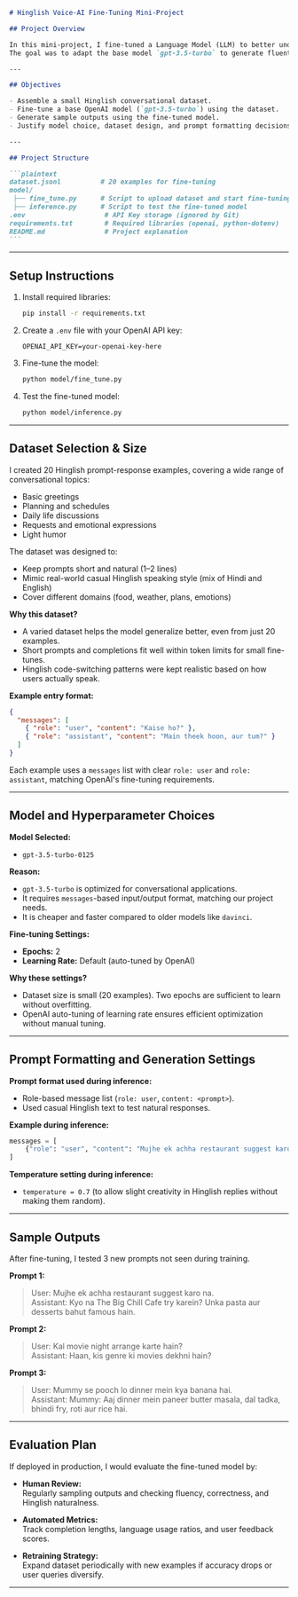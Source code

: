 ````markdown
# Hinglish Voice-AI Fine-Tuning Mini-Project

## Project Overview

In this mini-project, I fine-tuned a Language Model (LLM) to better understand Hinglish (code-switched Hindi + English) conversations.  
The goal was to adapt the base model `gpt-3.5-turbo` to generate fluent, natural replies in Hinglish by creating and using a small custom dataset.

---

## Objectives

- Assemble a small Hinglish conversational dataset.
- Fine-tune a base OpenAI model (`gpt-3.5-turbo`) using the dataset.
- Generate sample outputs using the fine-tuned model.
- Justify model choice, dataset design, and prompt formatting decisions.

---

## Project Structure

```plaintext
dataset.jsonl          # 20 examples for fine-tuning
model/
 ├── fine_tune.py      # Script to upload dataset and start fine-tuning
 ├── inference.py      # Script to test the fine-tuned model
.env                    # API Key storage (ignored by Git)
requirements.txt        # Required libraries (openai, python-dotenv)
README.md               # Project explanation
```
````

---

## Setup Instructions

1. Install required libraries:

   ```bash
   pip install -r requirements.txt
   ```

2. Create a `.env` file with your OpenAI API key:

   ```
   OPENAI_API_KEY=your-openai-key-here
   ```

3. Fine-tune the model:

   ```bash
   python model/fine_tune.py
   ```

4. Test the fine-tuned model:
   ```bash
   python model/inference.py
   ```

---

## Dataset Selection & Size

I created 20 Hinglish prompt-response examples, covering a wide range of conversational topics:

- Basic greetings
- Planning and schedules
- Daily life discussions
- Requests and emotional expressions
- Light humor

The dataset was designed to:

- Keep prompts short and natural (1–2 lines)
- Mimic real-world casual Hinglish speaking style (mix of Hindi and English)
- Cover different domains (food, weather, plans, emotions)

**Why this dataset?**

- A varied dataset helps the model generalize better, even from just 20 examples.
- Short prompts and completions fit well within token limits for small fine-tunes.
- Hinglish code-switching patterns were kept realistic based on how users actually speak.

**Example entry format:**

```json
{
  "messages": [
    { "role": "user", "content": "Kaise ho?" },
    { "role": "assistant", "content": "Main theek hoon, aur tum?" }
  ]
}
```

Each example uses a `messages` list with clear `role: user` and `role: assistant`, matching OpenAI's fine-tuning requirements.

---

## Model and Hyperparameter Choices

**Model Selected:**

- `gpt-3.5-turbo-0125`

**Reason:**

- `gpt-3.5-turbo` is optimized for conversational applications.
- It requires `messages`-based input/output format, matching our project needs.
- It is cheaper and faster compared to older models like `davinci`.

**Fine-tuning Settings:**

- **Epochs:** 2
- **Learning Rate:** Default (auto-tuned by OpenAI)

**Why these settings?**

- Dataset size is small (20 examples). Two epochs are sufficient to learn without overfitting.
- OpenAI auto-tuning of learning rate ensures efficient optimization without manual tuning.

---

## Prompt Formatting and Generation Settings

**Prompt format used during inference:**

- Role-based message list (`role: user`, `content: <prompt>`).
- Used casual Hinglish text to test natural responses.

**Example during inference:**

```python
messages = [
    {"role": "user", "content": "Mujhe ek achha restaurant suggest karo na."}
]
```

**Temperature setting during inference:**

- `temperature = 0.7` (to allow slight creativity in Hinglish replies without making them random).

---

## Sample Outputs

After fine-tuning, I tested 3 new prompts not seen during training.

**Prompt 1:**

> User: Mujhe ek achha restaurant suggest karo na.  
> Assistant: Kyo na The Big Chill Cafe try karein? Unka pasta aur desserts bahut famous hain.

**Prompt 2:**

> User: Kal movie night arrange karte hain?  
> Assistant: Haan, kis genre ki movies dekhni hain?

**Prompt 3:**

> User: Mummy se pooch lo dinner mein kya banana hai.  
> Assistant: Mummy: Aaj dinner mein paneer butter masala, dal tadka, bhindi fry, roti aur rice hai.

---

## Evaluation Plan

If deployed in production, I would evaluate the fine-tuned model by:

- **Human Review:**  
  Regularly sampling outputs and checking fluency, correctness, and Hinglish naturalness.

- **Automated Metrics:**  
  Track completion lengths, language usage ratios, and user feedback scores.

- **Retraining Strategy:**  
  Expand dataset periodically with new examples if accuracy drops or user queries diversify.

---
